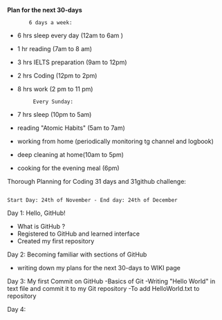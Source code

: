 ****Plan for the next 30-days****

           6 days a week:
* 6 hrs sleep every day (12am to 6am )
* 1 hr reading (7am to 8 am)
* 3 hrs IELTS preparation (9am to 12pm)
* 2 hrs Coding (12pm to 2pm)
* 8 hrs work (2 pm to 11 pm)

           Every Sunday:
* 7 hrs sleep (10pm to 5am)
* reading "Atomic Habits" (5am to 7am)
* working from home (periodically monitoring tg channel and logbook)
* deep cleaning at home(10am to 5pm)
* cooking for the evening meal (6pm)


Thorough Planning for Coding 31 days and 31github challenge:

                                                                                        Start Day: 24th of November - End day: 24th of December

Day 1: Hello, GitHub!
- What is GitHub ?
- Registered to GitHub and learned interface
- Created my first repository

Day 2: Becoming familiar with sections of GitHub
- writing down  my plans for the next 30-days to WIKI page

Day 3: My first Commit on GitHub
-Basics of Git
-Writing "Hello World" in text file and commit it to my Git repository
-To add HelloWorld.txt to repository

Day 4:
